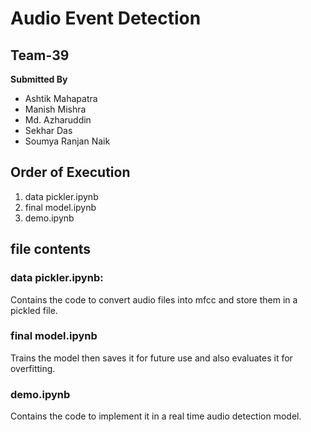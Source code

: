 # Audio Event Detection

## Team-39
__Submitted By__
- Ashtik Mahapatra
- Manish Mishra
- Md. Azharuddin
- Sekhar Das
- Soumya Ranjan Naik

## Order of Execution
1. data pickler.ipynb
2. final model.ipynb
3. demo.ipynb

## file contents

### data pickler.ipynb:
Contains the code to convert audio files into mfcc and store them in a pickled file.

### final model.ipynb
Trains the model then saves it for future use and also evaluates it for overfitting.

### demo.ipynb
Contains the code to implement it in a real time audio detection model.